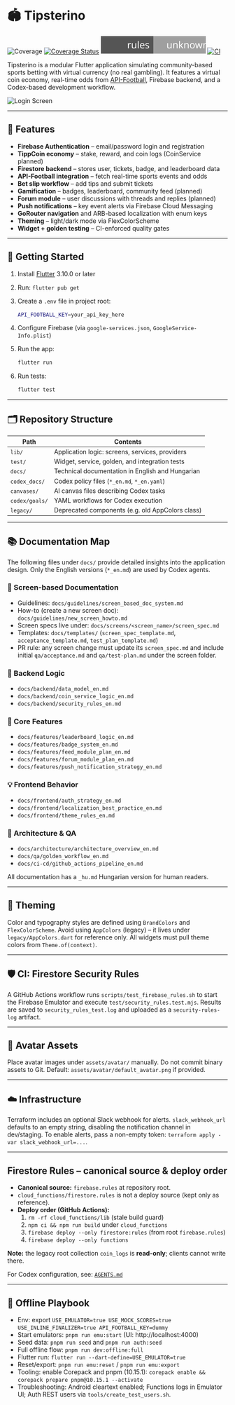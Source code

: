 # 🏟️ Tipsterino

![Coverage](./badges/coverage.svg)
[![Coverage Status](https://codecov.io/gh/Muzsy/tippmixapp/branch/main/graph/badge.svg)](https://codecov.io/gh/Muzsy/tippmixapp)
[![Security Rules Coverage](coverage/security_rules_badge.svg)](coverage/security_rules_badge.svg)
[![CI](https://github.com/Muzsy/tippmixapp/actions/workflows/ci.yaml/badge.svg)](https://github.com/Muzsy/tippmixapp/actions/workflows/ci.yaml)

Tipsterino is a modular Flutter application simulating community-based sports betting with virtual currency (no real gambling).
It features a virtual coin economy, real-time odds from [API-Football](https://www.api-football.com/), Firebase backend, and a Codex-based development workflow.

![Login Screen](docs/images/login_revamp_screenshot_v1.png)

---

## 🚀 Features

- **Firebase Authentication** – email/password login and registration
- **TippCoin economy** – stake, reward, and coin logs (CoinService planned)
- **Firestore backend** – stores user, tickets, badge, and leaderboard data
- **API-Football integration** – fetch real-time sports events and odds
- **Bet slip workflow** – add tips and submit tickets
- **Gamification** – badges, leaderboard, community feed (planned)
- **Forum module** – user discussions with threads and replies (planned)
- **Push notifications** – key event alerts via Firebase Cloud Messaging
- **GoRouter navigation** and ARB-based localization with enum keys
- **Theming** – light/dark mode via FlexColorScheme
- **Widget + golden testing** – CI-enforced quality gates

---

## 🧪 Getting Started

1. Install [Flutter](https://docs.flutter.dev/get-started/install) 3.10.0 or later
2. Run: `flutter pub get`
3. Create a `.env` file in project root:

   ```bash
   API_FOOTBALL_KEY=your_api_key_here
   ```

4. Configure Firebase (via `google-services.json`, `GoogleService-Info.plist`)
5. Run the app:

   ```bash
   flutter run
   ```

6. Run tests:

   ```bash
   flutter test
   ```

---

## 🗂️ Repository Structure

| Path           | Contents                                         |
| -------------- | ------------------------------------------------ |
| `lib/`         | Application logic: screens, services, providers  |
| `test/`        | Widget, service, golden, and integration tests   |
| `docs/`        | Technical documentation in English and Hungarian |
| `codex_docs/`  | Codex policy files (`*_en.md`, `*_en.yaml`)      |
| `canvases/`    | AI canvas files describing Codex tasks           |
| `codex/goals/` | YAML workflows for Codex execution               |
| `legacy/`      | Deprecated components (e.g. old AppColors class) |

---

## 📚 Documentation Map

The following files under `docs/` provide detailed insights into the application design.
Only the English versions (`*_en.md`) are used by Codex agents.

### 🧩 Screen-based Documentation

- Guidelines: `docs/guidelines/screen_based_doc_system.md`
- How-to (create a new screen doc): `docs/guidelines/new_screen_howto.md`
- Screen specs live under: `docs/screens/<screen_name>/screen_spec.md`
- Templates: `docs/templates/` (`screen_spec_template.md`, `acceptance_template.md`, `test_plan_template.md`)
- PR rule: any screen change must update its `screen_spec.md` and include initial `qa/acceptance.md` and `qa/test-plan.md` under the screen folder.

### 🔨 Backend Logic

- `docs/backend/data_model_en.md`
- `docs/backend/coin_service_logic_en.md`
- `docs/backend/security_rules_en.md`

### 🎯 Core Features

- `docs/features/leaderboard_logic_en.md`
- `docs/features/badge_system_en.md`
- `docs/features/feed_module_plan_en.md`
- `docs/features/forum_module_plan_en.md`
- `docs/features/push_notification_strategy_en.md`

### 💡 Frontend Behavior

- `docs/frontend/auth_strategy_en.md`
- `docs/frontend/localization_best_practice_en.md`
- `docs/frontend/theme_rules_en.md`

### 📐 Architecture & QA

- `docs/architecture/architecture_overview_en.md`
- `docs/qa/golden_workflow_en.md`
- `docs/ci-cd/github_actions_pipeline_en.md`

All documentation has a `_hu.md` Hungarian version for human readers.

---

## 🎨 Theming

Color and typography styles are defined using `BrandColors` and `FlexColorScheme`.
Avoid using `AppColors` (legacy) – it lives under `legacy/AppColors.dart` for reference only.
All widgets must pull theme colors from `Theme.of(context)`.

---

## 🛡️ CI: Firestore Security Rules

A GitHub Actions workflow runs `scripts/test_firebase_rules.sh` to start the Firebase Emulator
and execute `test/security_rules.test.mjs`. Results are saved to `security_rules_test.log`
and uploaded as a `security-rules-log` artifact.

---

## 👤 Avatar Assets

Place avatar images under `assets/avatar/` manually. Do not commit binary assets to Git.
Default: `assets/avatar/default_avatar.png` if provided.

---

## ☁️ Infrastructure

Terraform includes an optional Slack webhook for alerts. `slack_webhook_url` defaults to an empty string, disabling the notification channel in dev/staging. To enable alerts, pass a non-empty token: `terraform apply -var slack_webhook_url=...`.

---

## Firestore Rules – canonical source & deploy order

- **Canonical source:** `firebase.rules` at repository root.
- `cloud_functions/firestore.rules` is not a deploy source (kept only as reference).
- **Deploy order (GitHub Actions):**
  1. `rm -rf cloud_functions/lib` (stale build guard)
  2. `npm ci && npm run build` under `cloud_functions`
  3. `firebase deploy --only firestore:rules` (from root `firebase.rules`)
  4. `firebase deploy --only functions`

**Note:** the legacy root collection `coin_logs` is **read-only**; clients cannot write there.

For Codex configuration, see: [`AGENTS.md`](./AGENTS.md)

---

## 📴 Offline Playbook

- Env: export `USE_EMULATOR=true USE_MOCK_SCORES=true USE_INLINE_FINALIZER=true API_FOOTBALL_KEY=dummy`
- Start emulators: `pnpm run emu:start` (UI: http://localhost:4000)
- Seed data: `pnpm run seed` and `pnpm run auth:seed`
- Full offline flow: `pnpm run dev:offline:full`
- Flutter run: `flutter run --dart-define=USE_EMULATOR=true`
- Reset/export: `pnpm run emu:reset` / `pnpm run emu:export`
- Tooling: enable Corepack and pnpm (10.15.1): `corepack enable && corepack prepare pnpm@10.15.1 --activate`
- Troubleshooting: Android cleartext enabled; Functions logs in Emulator UI; Auth REST users via `tools/create_test_users.sh`.
